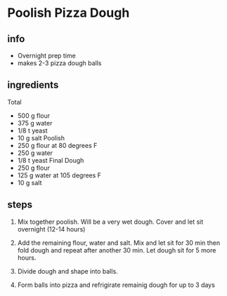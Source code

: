 # Poolish Pizza Dough

## info  
* Overnight prep time
* makes 2-3 pizza dough balls  

## ingredients
Total 
* 500 g flour
* 375 g water
* 1/8 t yeast
* 10 g salt
Poolish
* 250 g flour at 80 degrees F
* 250 g water
* 1/8 t yeast
Final Dough
* 250 g flour
* 125 g water at 105 degrees F
* 10 g salt


## steps  
1. Mix together poolish. Will be a very wet dough. Cover and let sit overnight (12-14 hours)

2. Add the remaining flour, water and salt. Mix and let sit for 30 min then fold dough and repeat after another 30 min. Let dough sit for 5 more hours.

3. Divide dough and shape into balls.

4. Form balls into pizza and refrigirate remainig dough for up to 3 days 



